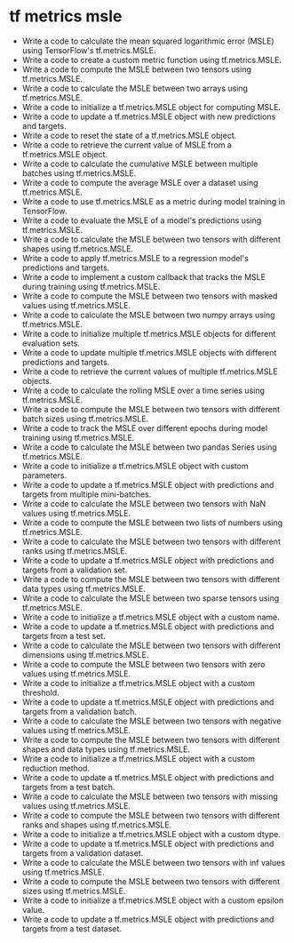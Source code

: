# tf metrics msle

- Write a code to calculate the mean squared logarithmic error (MSLE) using TensorFlow's tf.metrics.MSLE.
- Write a code to create a custom metric function using tf.metrics.MSLE.
- Write a code to compute the MSLE between two tensors using tf.metrics.MSLE.
- Write a code to calculate the MSLE between two arrays using tf.metrics.MSLE.
- Write a code to initialize a tf.metrics.MSLE object for computing MSLE.
- Write a code to update a tf.metrics.MSLE object with new predictions and targets.
- Write a code to reset the state of a tf.metrics.MSLE object.
- Write a code to retrieve the current value of MSLE from a tf.metrics.MSLE object.
- Write a code to calculate the cumulative MSLE between multiple batches using tf.metrics.MSLE.
- Write a code to compute the average MSLE over a dataset using tf.metrics.MSLE.
- Write a code to use tf.metrics.MSLE as a metric during model training in TensorFlow.
- Write a code to evaluate the MSLE of a model's predictions using tf.metrics.MSLE.
- Write a code to calculate the MSLE between two tensors with different shapes using tf.metrics.MSLE.
- Write a code to apply tf.metrics.MSLE to a regression model's predictions and targets.
- Write a code to implement a custom callback that tracks the MSLE during training using tf.metrics.MSLE.
- Write a code to compute the MSLE between two tensors with masked values using tf.metrics.MSLE.
- Write a code to calculate the MSLE between two numpy arrays using tf.metrics.MSLE.
- Write a code to initialize multiple tf.metrics.MSLE objects for different evaluation sets.
- Write a code to update multiple tf.metrics.MSLE objects with different predictions and targets.
- Write a code to retrieve the current values of multiple tf.metrics.MSLE objects.
- Write a code to calculate the rolling MSLE over a time series using tf.metrics.MSLE.
- Write a code to compute the MSLE between two tensors with different batch sizes using tf.metrics.MSLE.
- Write a code to track the MSLE over different epochs during model training using tf.metrics.MSLE.
- Write a code to calculate the MSLE between two pandas Series using tf.metrics.MSLE.
- Write a code to initialize a tf.metrics.MSLE object with custom parameters.
- Write a code to update a tf.metrics.MSLE object with predictions and targets from multiple mini-batches.
- Write a code to calculate the MSLE between two tensors with NaN values using tf.metrics.MSLE.
- Write a code to compute the MSLE between two lists of numbers using tf.metrics.MSLE.
- Write a code to calculate the MSLE between two tensors with different ranks using tf.metrics.MSLE.
- Write a code to update a tf.metrics.MSLE object with predictions and targets from a validation set.
- Write a code to compute the MSLE between two tensors with different data types using tf.metrics.MSLE.
- Write a code to calculate the MSLE between two sparse tensors using tf.metrics.MSLE.
- Write a code to initialize a tf.metrics.MSLE object with a custom name.
- Write a code to update a tf.metrics.MSLE object with predictions and targets from a test set.
- Write a code to calculate the MSLE between two tensors with different dimensions using tf.metrics.MSLE.
- Write a code to compute the MSLE between two tensors with zero values using tf.metrics.MSLE.
- Write a code to initialize a tf.metrics.MSLE object with a custom threshold.
- Write a code to update a tf.metrics.MSLE object with predictions and targets from a validation batch.
- Write a code to calculate the MSLE between two tensors with negative values using tf.metrics.MSLE.
- Write a code to compute the MSLE between two tensors with different shapes and data types using tf.metrics.MSLE.
- Write a code to initialize a tf.metrics.MSLE object with a custom reduction method.
- Write a code to update a tf.metrics.MSLE object with predictions and targets from a test batch.
- Write a code to calculate the MSLE between two tensors with missing values using tf.metrics.MSLE.
- Write a code to compute the MSLE between two tensors with different ranks and shapes using tf.metrics.MSLE.
- Write a code to initialize a tf.metrics.MSLE object with a custom dtype.
- Write a code to update a tf.metrics.MSLE object with predictions and targets from a validation dataset.
- Write a code to calculate the MSLE between two tensors with inf values using tf.metrics.MSLE.
- Write a code to compute the MSLE between two tensors with different sizes using tf.metrics.MSLE.
- Write a code to initialize a tf.metrics.MSLE object with a custom epsilon value.
- Write a code to update a tf.metrics.MSLE object with predictions and targets from a test dataset.